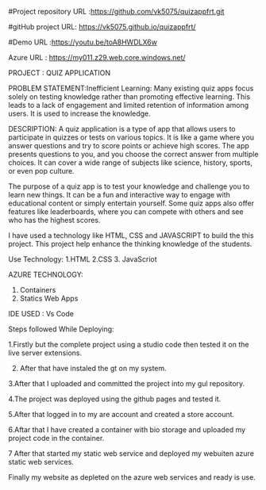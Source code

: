 #Project repository URL :https://github.com/vk5075/quizappfrt.git

#gitHub project URL: https://vk5075.github.io/quizappfrt/

#Demo URL :https://youtu.be/toA8HWDLX6w 

Azure URL : https://my011.z29.web.core.windows.net/


PROJECT : QUIZ APPLICATION

PROBLEM STATEMENT:Inefficient Learning: Many existing quiz apps focus solely on testing knowledge rather than promoting effective learning. This leads to a lack of engagement and limited retention of information among users.
It is used to increase the knowledge.


DESCRIPTION:
A quiz application is a type of app that allows users to participate in quizzes or tests on various topics. It is like a game where you answer questions and try to score points or achieve high scores. The app presents questions to you, and you choose the correct answer from multiple choices. It can cover a wide range of subjects like science, history, sports, or even pop culture.

The purpose of a quiz app is to test your knowledge and challenge you to learn new things. It can be a fun and interactive way to engage with educational content or simply entertain yourself. Some quiz apps also offer features like leaderboards, where you can compete with others and see who has the highest scores.

I have used a technology like HTML, CSS and JAVASCRIPT to build the this project.
This project help enhance the thinking knowledge of the students.


Use Technology:
1.HTML
2.CSS
3. JavaScriot

AZURE TECHNOLOGY:
1. Containers
2. Statics Web Apps

IDE USED  : Vs Code

Steps followed While Deploying:

1.Firstly but the complete project using a studio code then tested it on the live server extensions.

2. After that have instaled the gt on my system.

3.After that I uploaded and committed the project into my gul repository.

4.The project was deployed using the github pages and tested it.

5.After that logged in to my are account and created a store account.

6.Aftar that I have created a container with bio storage and uploaded my project code in the container.

7 After that started my static web service and deployed my webuiten azure static web services.

Finally my website as depleted on the azure web services and ready is use.








